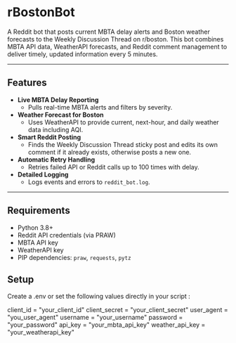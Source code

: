 # rBostonBot


A Reddit bot that posts current MBTA delay alerts and Boston weather forecasts to the Weekly Discussion Thread on r/boston. This bot combines MBTA API data, WeatherAPI forecasts, and Reddit comment management to deliver timely, updated information every 5 minutes.

---

## Features

- **Live MBTA Delay Reporting**
  - Pulls real-time MBTA alerts and filters by severity.
- **Weather Forecast for Boston**
  - Uses WeatherAPI to provide current, next-hour, and daily weather data including AQI.
- **Smart Reddit Posting**
  - Finds the Weekly Discussion Thread sticky post and edits its own comment if it already exists, otherwise posts a new one.
- **Automatic Retry Handling**
  - Retries failed API or Reddit calls up to 100 times with delay.
- **Detailed Logging**
  - Logs events and errors to `reddit_bot.log`.

---

## Requirements

- Python 3.8+
- Reddit API credentials (via PRAW)
- MBTA API key
- WeatherAPI key
- PIP dependencies: `praw`, `requests`, `pytz`

## Setup
Create a .env or set the following values directly in your script :

client_id = "your_client_id"
client_secret = "your_client_secret"
user_agent = "you_user_agent"
username = "your_username"
password = "your_password"
api_key = "your_mbta_api_key"
weather_api_key = "your_weatherapi_key"


